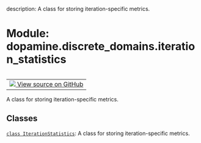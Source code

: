 description: A class for storing iteration-specific metrics.

<div itemscope itemtype="http://developers.google.com/ReferenceObject">
<meta itemprop="name" content="dopamine.discrete_domains.iteration_statistics" />
<meta itemprop="path" content="Stable" />
</div>

# Module: dopamine.discrete_domains.iteration_statistics

<!-- Insert buttons and diff -->

<table class="tfo-notebook-buttons tfo-api nocontent" align="left">
<td>
  <a target="_blank" href="https://github.com/google/dopamine/tree/master/dopamine/discrete_domains/iteration_statistics.py">
    <img src="https://www.tensorflow.org/images/GitHub-Mark-32px.png" />
    View source on GitHub
  </a>
</td>
</table>

A class for storing iteration-specific metrics.

## Classes

[`class IterationStatistics`](../../dopamine/discrete_domains/iteration_statistics/IterationStatistics.md):
A class for storing iteration-specific metrics.
